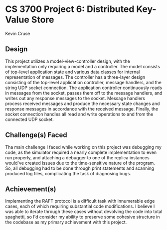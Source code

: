 # CS 3700 Project 6: Distributed Key-Value Store
Kevin Cruse

## Design
This project utilizes a model-view-controller design, with the implementation only requiring a model and a controller.
The model consists of top-level application state and various data classes for internal representation of messages. The
controller has a three-layer design consisting of the top-level application controller, message handlers, and the string
UDP socket connection. The application controller continuously reads in messages from the socket, passes them off to the
message handlers, and writes out any response messages to the socket. Message handlers process received messages and
produce the necessary state changes and response messages in accordance with the received message. Finally, the socket
connection handles all read and write operations to and from the connected UDP socket.

## Challenge(s) Faced
Tha main challenge I faced while working on this project was debugging my code, as the simulator required a nearly
complete implementation to even run properly, and attaching a debugger to one of the replica instances
would've created issues due to the time-sensitive nature of the program. So, all debugging had to be done through print
statements and scanning produced log files, complicating the task of diagnosing bugs.

## Achievement(s)
Implementing the RAFT protocol is a difficult task with innumerable edge cases, each of which requiring substantial
code modifications. I believe I was able to iterate through these cases without devolving the code into total
spaghetti, so I'd consider my ability to preserve some cohesive structure in the codebase as my primary achievement with
this project.

